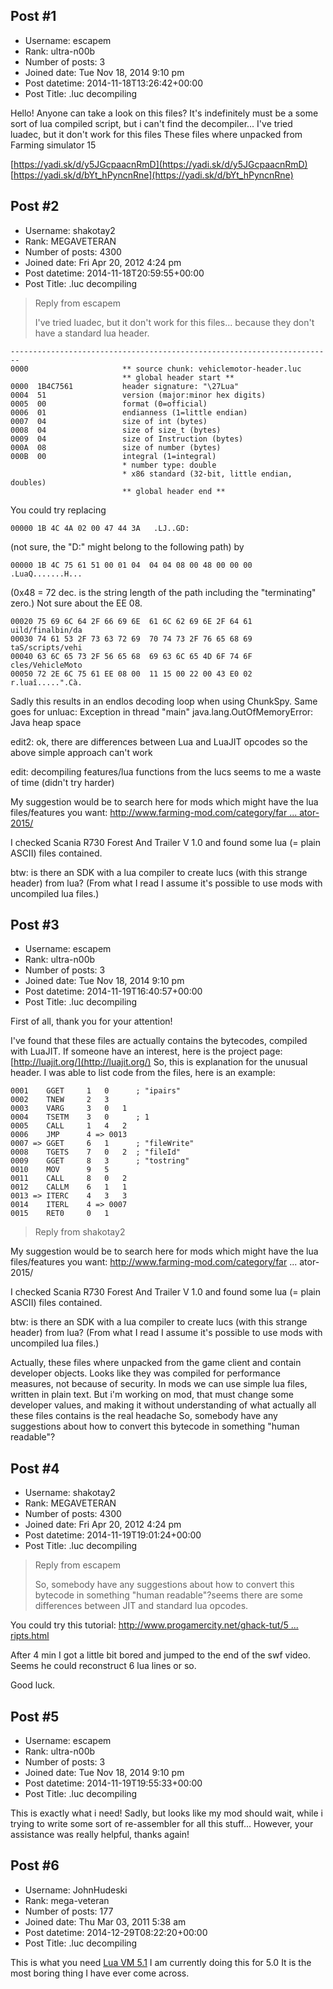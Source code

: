 ## Post #1
- Username: escapem
- Rank: ultra-n00b
- Number of posts: 3
- Joined date: Tue Nov 18, 2014 9:10 pm
- Post datetime: 2014-11-18T13:26:42+00:00
- Post Title: .luc decompiling

Hello!
Anyone can take a look on this files?
It's indefinitely must be a some sort of lua compiled script, but i can't find the decompiler...
I've tried luadec, but it don't work for this files 
These files where unpacked from Farming simulator 15

[https://yadi.sk/d/y5JGcpaacnRmD](https://yadi.sk/d/y5JGcpaacnRmD)
[https://yadi.sk/d/bYt_hPyncnRne](https://yadi.sk/d/bYt_hPyncnRne)
## Post #2
- Username: shakotay2
- Rank: MEGAVETERAN
- Number of posts: 4300
- Joined date: Fri Apr 20, 2012 4:24 pm
- Post datetime: 2014-11-18T20:59:55+00:00
- Post Title: .luc decompiling

> Reply from escapem
>
> I've tried luadec, but it don't work for this files... because they don't have a standard lua header.

```
------------------------------------------------------------------------
0000                     ** source chunk: vehiclemotor-header.luc
                         ** global header start **
0000  1B4C7561           header signature: "\27Lua"
0004  51                 version (major:minor hex digits)
0005  00                 format (0=official)
0006  01                 endianness (1=little endian)
0007  04                 size of int (bytes)
0008  04                 size of size_t (bytes)
0009  04                 size of Instruction (bytes)
000A  08                 size of number (bytes)
000B  00                 integral (1=integral)
                         * number type: double
                         * x86 standard (32-bit, little endian, doubles)
                         ** global header end **
```


You could try replacing

```
00000 1B 4C 4A 02 00 47 44 3A   .LJ..GD:
```
 (not sure, the "D:" might belong to the following path)
by

```
00000 1B 4C 75 61 51 00 01 04  04 04 08 00 48 00 00 00   .LuaQ.......H...
```


(0x48 = 72 dec. is the string length of the path including the "terminating" zero.)
Not sure about the EE 08.

```
00020 75 69 6C 64 2F 66 69 6E  61 6C 62 69 6E 2F 64 61   uild/finalbin/da
00030 74 61 53 2F 73 63 72 69  70 74 73 2F 76 65 68 69   taS/scripts/vehi
00040 63 6C 65 73 2F 56 65 68  69 63 6C 65 4D 6F 74 6F   cles/VehicleMoto
00050 72 2E 6C 75 61 EE 08 00  11 15 00 22 00 43 E0 02   r.luaî.....".Cà.
```


Sadly this results in an endlos decoding loop when using ChunkSpy.
Same goes for unluac:
Exception in thread "main" java.lang.OutOfMemoryError: Java heap space

edit2: ok, there are differences between Lua and LuaJIT opcodes so the above simple approach can't work

edit: decompiling features/lua functions from the lucs seems to me a waste of time (didn't try harder)

My suggestion would be to search here for mods which might have the lua files/features you want:
[http://www.farming-mod.com/category/far ... ator-2015/](http://www.farming-mod.com/category/farming-simulator-2015/vehicles-farming-simulator-2015/)

I checked Scania R730 Forest And Trailer V 1.0 and found some lua (= plain ASCII) files contained.

btw: is there an SDK with a lua compiler to create lucs (with this strange header) from lua?
(From what I read I assume it's possible to use mods with uncompiled lua files.)
## Post #3
- Username: escapem
- Rank: ultra-n00b
- Number of posts: 3
- Joined date: Tue Nov 18, 2014 9:10 pm
- Post datetime: 2014-11-19T16:40:57+00:00
- Post Title: .luc decompiling

First of all, thank you for your attention!

I've found that these files are actually contains the bytecodes, compiled with LuaJIT.
If someone have an interest, here is the project page: [http://luajit.org/](http://luajit.org/)
So, this is explanation for the unusual header.
I was able to list code from the files, here is an example:

```
0001    GGET     1   0      ; "ipairs"
0002    TNEW     2   3
0003    VARG     3   0   1
0004    TSETM    3   0      ; 1
0005    CALL     1   4   2
0006    JMP      4 => 0013
0007 => GGET     6   1      ; "fileWrite"
0008    TGETS    7   0   2  ; "fileId"
0009    GGET     8   3      ; "tostring"
0010    MOV      9   5
0011    CALL     8   0   2
0012    CALLM    6   1   1
0013 => ITERC    4   3   3
0014    ITERL    4 => 0007
0015    RET0     0   1

```


> Reply from shakotay2
>
> 
My suggestion would be to search here for mods which might have the lua files/features you want:
http://www.farming-mod.com/category/far ... ator-2015/

I checked Scania R730 Forest And Trailer V 1.0 and found some lua (= plain ASCII) files contained.

btw: is there an SDK with a lua compiler to create lucs (with this strange header) from lua?
(From what I read I assume it's possible to use mods with uncompiled lua files.)

Actually, these files where unpacked from the game client and contain developer objects.
Looks like they was compiled for performance measures, not because of security.
In mods we can use simple lua files, written in plain text.
But i'm working on mod, that must change some developer values, and making it without understanding of what actually all these files contains is the real headache 
So, somebody have any suggestions about how to convert this bytecode in something "human readable"?
## Post #4
- Username: shakotay2
- Rank: MEGAVETERAN
- Number of posts: 4300
- Joined date: Fri Apr 20, 2012 4:24 pm
- Post datetime: 2014-11-19T19:01:24+00:00
- Post Title: .luc decompiling

> Reply from escapem
>
> So, somebody have any suggestions about how to convert this bytecode in something "human readable"?seems there are some differences between JIT and standard lua opcodes.

You could try this tutorial: [http://www.progamercity.net/ghack-tut/5 ... ripts.html](http://www.progamercity.net/ghack-tut/5296-tutorial-luajit-decompiling-lua-scripts.html)

After 4 min I got a little bit bored and jumped to the end of the swf video.
Seems he could reconstruct 6 lua lines or so.

Good luck.
## Post #5
- Username: escapem
- Rank: ultra-n00b
- Number of posts: 3
- Joined date: Tue Nov 18, 2014 9:10 pm
- Post datetime: 2014-11-19T19:55:33+00:00
- Post Title: .luc decompiling

This is exactly what i need!
Sadly, but looks like my mod should wait, while i trying to write some sort of re-assembler for all this stuff...
However, your assistance was really helpful, thanks again!
## Post #6
- Username: JohnHudeski
- Rank: mega-veteran
- Number of posts: 177
- Joined date: Thu Mar 03, 2011 5:38 am
- Post datetime: 2014-12-29T08:22:20+00:00
- Post Title: .luc decompiling

This is what you need 
[Lua VM 5.1](http://luaforge.net/docman/83/98/ANoFrillsIntroToLua51VMInstructions.pdf)
I am currently doing this for 5.0
It is the most boring thing I have ever come across.
